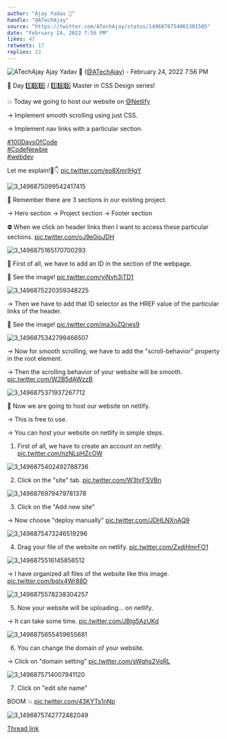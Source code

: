 ```yaml
---
author: "Ajay Yadav 🎯"
handle: "@ATechAjay"
source: "https://twitter.com/ATechAjay/status/1496876754065301505"
date: "February 24, 2022 7:56 PM"
likes: 47
retweets: 17
replies: 22
---
```

![ATechAjay](https://pbs.twimg.com/profile_images/1485567675111981057/mLsrcZdB_normal.jpg)
Ajay Yadav 🎯 ([@ATechAjay](https://twitter.com/ATechAjay)) - February 24, 2022 7:56 PM

💚 Day 1️⃣0️⃣0️⃣ / 1️⃣0️⃣0️⃣ Master in CSS Design series!

💥 Today we going to host our website on [@Netlify](https://twitter.com/Netlify) 

→ Implement smooth scrolling using just CSS.

→ Implement nav links with a particular section.

[#100DaysOfCode](https://twitter.com/hashtag/100DaysOfCode)  
[#CodeNewbie](https://twitter.com/hashtag/CodeNewbie)  
[#webdev](https://twitter.com/hashtag/webdev) 

Let me explain!🧵👇 [pic.twitter.com/eo8XmrIHgY](https://twitter.com/ATechAjay/status/1496876754065301505/photo/1)

![3_1496875099542417415](https://pbs.twimg.com/media/FMX3-OVacAcLcC9.jpg)

📌 Remember there are 3 sections in our existing project.

→ Hero section
→ Project section
→ Footer section

⛔ When we click on header links then I want to access these particular sections. [pic.twitter.com/oJ9e0ioJDH](https://twitter.com/ATechAjay/status/1496876761950617600/photo/1)

![3_1496875165170700293](https://pbs.twimg.com/media/FMX4CC0akAUBru3.jpg)

📌 First of all, we have to add an ID in the section of the webpage.

👀 See the image! [pic.twitter.com/yiNvh3iTD1](https://twitter.com/ATechAjay/status/1496876784360759296/photo/1)

![3_1496875220359348225](https://pbs.twimg.com/media/FMX4FQaagAE8O_a.jpg)

→ Then we have to add that ID selector as the HREF value of the particular links of the header.

👀 See the image! [pic.twitter.com/ma3oZQrws9](https://twitter.com/ATechAjay/status/1496876793156239361/photo/1)

![3_1496875342799466507](https://pbs.twimg.com/media/FMX4MYiacAs1nrD.jpg)

→ Now for smooth scrolling, we have to add the "scroll-behavior" property in the root element.

→ Then the scrolling behavior of your website will be smooth. [pic.twitter.com/W2B5dAWzzB](https://twitter.com/ATechAjay/status/1496876801737773060/photo/1)

![3_1496875371937267712](https://pbs.twimg.com/media/FMX4OFFaAAApw_L.png)

📌 Now we are going to host our website on netlify.

→ This is free to use.

→ You can host your website on netlify in simple steps.

1. First of all, we have to create an account on netlify. [pic.twitter.com/nzNLpHZcOW](https://twitter.com/ATechAjay/status/1496876809648246784/photo/1)

![3_1496875402492788736](https://pbs.twimg.com/media/FMX4P26aQAAmvq9.jpg)

2. Click on the "site" tab. [pic.twitter.com/W3tjrFSVBn](https://twitter.com/ATechAjay/status/1496877273613729794/photo/1)

![3_1496876979479781378](https://pbs.twimg.com/media/FMX5rppaIAIWzA4.jpg)

3. Click on the "Add new site"

→ Now choose "deploy manually" [pic.twitter.com/JDHLNXnAQ9](https://twitter.com/ATechAjay/status/1496877283336134659/photo/1)

![3_1496875473246519296](https://pbs.twimg.com/media/FMX4T-fagAA-2-e.jpg)

4. Drag your file of the website on netlify. [pic.twitter.com/ZxdjHmrFO1](https://twitter.com/ATechAjay/status/1496877293264072705/photo/1)

![3_1496875516145856512](https://pbs.twimg.com/media/FMX4WeTacAAnr70.jpg)

→ I have organized all files of the website like this image. [pic.twitter.com/bqIx4Wr88D](https://twitter.com/ATechAjay/status/1496877302067888133/photo/1)

![3_1496875578238304257](https://pbs.twimg.com/media/FMX4aFnaAAEOEPp.jpg)

5. Now your website will be uploading... on netlify.

→ It can take some time. [pic.twitter.com/JBtg5AzUKd](https://twitter.com/ATechAjay/status/1496877310024495104/photo/1)

![3_1496875655459655681](https://pbs.twimg.com/media/FMX4elSaUAEh-ed.jpg)

6. You can change the domain of your website.

→ Click on "domain setting" [pic.twitter.com/sWqhs2VqRL](https://twitter.com/ATechAjay/status/1496877318798966787/photo/1)

![3_1496875714007941120](https://pbs.twimg.com/media/FMX4h_ZaQAAc0Gh.jpg)

7. Click on "edit site name"

BOOM 💥 [pic.twitter.com/43KYTs1nNp](https://twitter.com/ATechAjay/status/1496877326998859777/photo/1)

![3_1496875742772482049](https://pbs.twimg.com/media/FMX4jqjaUAEf5bf.jpg)

[Thread link](https://twitter.com/ATechAjay/status/1496876754065301505)